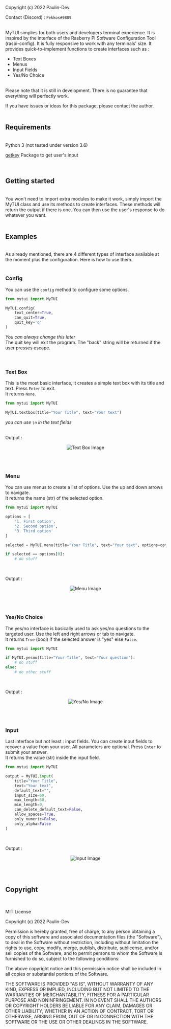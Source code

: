 Copyright (c) 2022 Paulin-Dev.  

Contact (Discord) : `Pekkos#9809`
<br><br>  

MyTUI simplies for both users and developers terminal experience. It is inspired by the interface of the Rasberry Pi Software Configuration Tool (raspi-config). It is fully responsive to work with any terminals' size. It provides quick-to-implement functions to create interfaces such as :

- Text Boxes
- Menus
- Input Fields
- Yes/No Choice

<br>
Please note that it is still in development. There is no guarantee that everything will perfectly work.      

If you have issues or ideas for this package, please contact the author.  
<br>  

## Requirements
<br>
Python 3 (not tested under version 3.6)

[getkey](https://pypi.org/project/getkey/) Package to get user's input

<br>

## Getting started
<br>
You won't need to import extra modules to make it work, simply import the MyTUI class and use its methods to create interfaces. These methods will return the output if there is one. You can then use the user's response to do whatever you want.  
<br><br>  


## Examples
<br>
As already mentioned, there are 4 different types of interface available at the moment plus the configuration. Here is how to use them.  
<br><br>  

###  Config

You can use the `config` method to configure some options.

```python
from mytui import MyTUI

MyTUI.config(
    text_center=True,
    can_quit=True,
    quit_key='q'
)
```

*You can always change this later*  
The quit key will exit the program. The "back" string will be returned if the user presses escape.  
<br><br>

### Text Box

This is the most basic interface, it creates a simple text box with its title and text. Press `Enter` to exit.   
It returns `None`.

```python
from mytui import MyTUI

MyTUI.textbox(title="Your Title", text="Your text")
```
*you can use `\n` in the text fields*  
<br>

Output :

<p align="center"><img src="https://imgur.com/mmIF7Eh.png" alt="Text Box Image"></p>
<br><br>

### Menu

You can use menus to create a list of options. Use the up and down arrows to navigate.  
It returns the name (str) of the selected option.

```python
from mytui import MyTUI

options = [
    '1. First option',
    '2. Second option',
    '3. Third option'
]

selected = MyTUI.menu(title="Your Title", text="Your text", options=options)

if selected == options[0]:
    # do stuff
```
<br>

Output :

<p align="center"><img src="https://imgur.com/4zy4Y8j.png" alt="Menu Image"></p>
<br><br>

### Yes/No Choice

The yes/no interface is basically used to ask yes/no questions to the targeted user. Use the left and right arrows or tab to navigate.  
It returns `True` (bool) if the selected answer is "yes" else `False`. 

```python
from mytui import MyTUI

if MyTUI.yesno(title="Your Title", text="Your question"):
    # do stuff
else:
    # do other stuff
```
<br>

Output : 

<p align="center"><img src="https://imgur.com/m2xJcQQ.png" alt="Yes/No Image"></p>
<br><br>

### Input

Last interface but not least : input fields. You can create input fields to recover a value from your user. All parameters are optional. Press `Enter` to submit your answer.  
It returns the value (str) inside the input field.

```python
from mytui import MyTUI

output = MyTUI.input(
    title="Your Title",
    text="Your text",
    default_text="",
    input_size=60,
    max_length=50,
    min_length=0,
    can_delete_default_text=False,
    allow_spaces=True,
    only_numeric=False,
    only_alpha=False
)
```
<br>

Output :

<p align="center"><img src="https://imgur.com/jkWE9Pu.png" alt="Input Image"></p>

<br><br>

## Copyright
<br>

MIT License

Copyright (c) 2022 Paulin-Dev

Permission is hereby granted, free of charge, to any person obtaining a copy
of this software and associated documentation files (the "Software"), to deal
in the Software without restriction, including without limitation the rights
to use, copy, modify, merge, publish, distribute, sublicense, and/or sell
copies of the Software, and to permit persons to whom the Software is
furnished to do so, subject to the following conditions:

The above copyright notice and this permission notice shall be included in all
copies or substantial portions of the Software.

THE SOFTWARE IS PROVIDED "AS IS", WITHOUT WARRANTY OF ANY KIND, EXPRESS OR
IMPLIED, INCLUDING BUT NOT LIMITED TO THE WARRANTIES OF MERCHANTABILITY,
FITNESS FOR A PARTICULAR PURPOSE AND NONINFRINGEMENT. IN NO EVENT SHALL THE
AUTHORS OR COPYRIGHT HOLDERS BE LIABLE FOR ANY CLAIM, DAMAGES OR OTHER
LIABILITY, WHETHER IN AN ACTION OF CONTRACT, TORT OR OTHERWISE, ARISING FROM,
OUT OF OR IN CONNECTION WITH THE SOFTWARE OR THE USE OR OTHER DEALINGS IN THE
SOFTWARE.